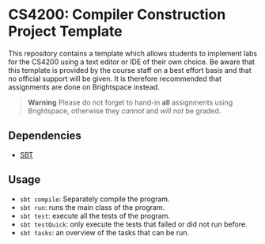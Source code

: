 CS4200: Compiler Construction Project Template
======

This repository contains a template which allows students to implement
labs for the CS4200 using a text editor or IDE of their own choice. Be
aware that this template is provided by the course staff on a best
effort basis and that no official support will be given. It is
therefore recommended that assignments are done on Brightspace
instead.

> **Warning**
>  Please do not forget to hand-in **all** assignments using
> Brightspace, otherwise they *cannot* and *will not* be graded.

Dependencies
------
- [SBT](https://www.scala-sbt.org/)

Usage
------
- `sbt compile`: Separately compile the program.
- `sbt run`: runs the main class of the program.
- `sbt test`: execute all the tests of the program.
- `sbt testQuick`: only execute the tests that failed or did not run
  before.
- `sbt tasks`: an overview of the tasks that can be run.


